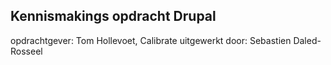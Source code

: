 ## Kennismakings opdracht Drupal

opdrachtgever: Tom Hollevoet, Calibrate
uitgewerkt door: Sebastien Daled-Rosseel

